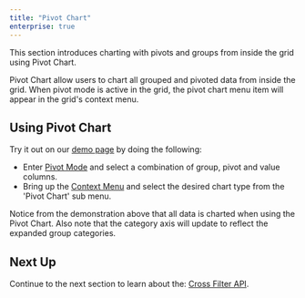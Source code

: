 ```yaml
---
title: "Pivot Chart"
enterprise: true
---
```


This section introduces charting with pivots and groups from inside the grid using Pivot Chart.

Pivot Chart allow users to chart all grouped and pivoted data from inside the grid. When pivot mode is active in the grid, the pivot chart menu item will appear in the grid's context menu.

## Using Pivot Chart

Try it out on our [demo page](../../example.php) by doing the following:

- Enter [Pivot Mode](/pivoting/#pivot-mode) and select a combination of group, pivot and value columns.
- Bring up the [Context Menu](/context-menu/) and select the desired chart type from the 'Pivot Chart' sub menu.

<gif src="pivot-chart.gif" alt="Pivot Chart"></gif>

Notice from the demonstration above that all data is charted when using the Pivot Chart. Also note that the category axis will update to reflect the expanded group categories.

## Next Up

Continue to the next section to learn about the: [Cross Filter API](/integrated-charts-api-cross-filter-chart/).
